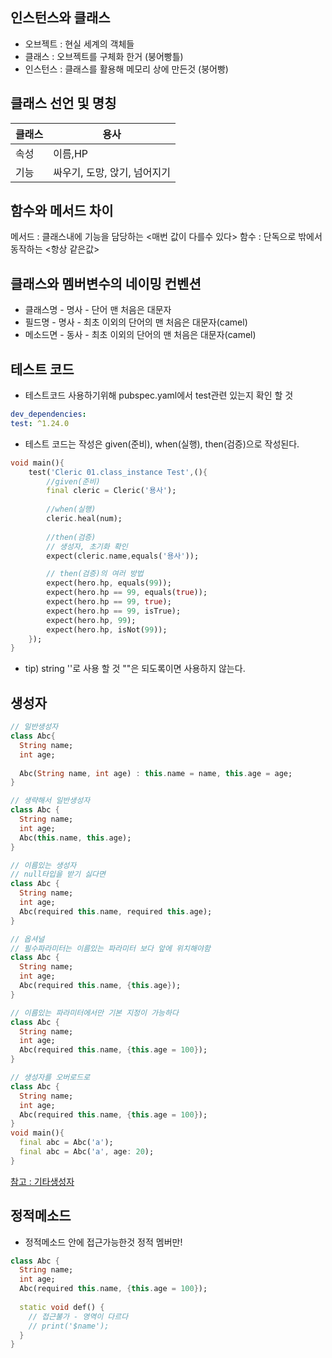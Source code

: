 ## 인스턴스와 클래스
- 오브젝트 : 현실 세계의 객체들
- 클래스 : 오브젝트를 구체화 한거 (붕어빵틀)
- 인스턴스 : 클래스를 활용해 메모리 상에 만든것 (붕어빵)

## 클래스 선언 및 명칭
|클래스|용사|
|---|--|
|속성|이름,HP|
|기능|싸우기, 도망, 앉기, 넘어지기|

## 함수와 메서드 차이
메서드 : 클래스내에 기능을 담당하는  <매번 값이 다를수 있다>
함수 : 단독으로 밖에서 동작하는 <항상 같은값>

## 클래스와 멤버변수의 네이밍 컨벤션
- 클래스명 - 명사 - 단어 맨 처음은 대문자
- 필드명 - 명사 - 최초 이외의 단어의 맨 처음은 대문자(camel)
- 메소드면 - 동사 - 최초 이외의 단어의 맨 처음은 대문자(camel)

## 테스트 코드
- 테스트코드 사용하기위해 pubspec.yaml에서 test관련 있는지 확인 할 것
```yaml
dev_dependencies:
test: ^1.24.0
```
- 테스트 코드는 작성은 given(준비), when(실행), then(검증)으로 작성된다.
```dart
void main(){
    test('Cleric 01.class_instance Test',(){
        //given(준비)
        final cleric = Cleric('용사');
    
        //when(실행)
        cleric.heal(num);
    
        //then(검증)
        // 생성자, 초기화 확인
        expect(cleric.name,equals('용사'));

        // then(검증)의 여러 방법
        expect(hero.hp, equals(99));
        expect(hero.hp == 99, equals(true));
        expect(hero.hp == 99, true);
        expect(hero.hp == 99, isTrue);
        expect(hero.hp, 99);
        expect(hero.hp, isNot(99));
    });
}
```

- tip) string ''로 사용 할 것 ""은 되도록이면 사용하지 않는다.

## 생성자
```dart
// 일반생성자
class Abc{
  String name;
  int age;
  
  Abc(String name, int age) : this.name = name, this.age = age;
}
```
```dart
// 생략해서 일반생성자
class Abc {
  String name;
  int age;
  Abc(this.name, this.age);
}
```
```dart
// 이름있는 생성자
// null타입을 받기 싫다면
class Abc {
  String name;
  int age;
  Abc(required this.name, required this.age);
}
```
```dart
// 옵셔널
// 필수파라미터는 이름있는 파라미터 보다 앞에 위치해야함
class Abc {
  String name;
  int age;
  Abc(required this.name, {this.age});
}
```
```dart
// 이름있는 파라미터에서만 기본 지정이 가능하다
class Abc {
  String name;
  int age;
  Abc(required this.name, {this.age = 100});
}
```
```dart
// 생성자를 오버로드로 
class Abc {
  String name;
  int age;
  Abc(required this.name, {this.age = 100});
}
void main(){
  final abc = Abc('a');
  final abc = Abc('a', age: 20);
}
```
[참고 : 기타생성자](https://dart.dev/language/constructors)

## 정적메소드
- 정적메소드 안에 접근가능한것 정적 멤버만!
```dart
class Abc {
  String name;
  int age;
  Abc(required this.name, {this.age = 100});
  
  static void def() {
    // 접근불가 - 영역이 다르다
    // print('$name');
  }
}
```